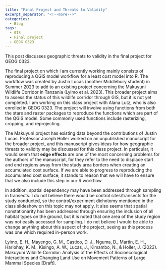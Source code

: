 ```yaml
---
title: "Final Project and Threats to Validity"
excerpt_separator: "<!--more-->"
categories:
  - Blog
tags:
  - GIS
  - Final project
  - GEOG 0323
---
```


This post discusses geographic threats to validity in the final project for GEOG 0323.

The final project on which I am currently working mainly consists of reproducing a QGIS model workflow for a least cost model into R. The workflow was created by Justin Lucas (another Middlebury student) in Summer 2023 to add to an existing project concerning the Makuyuni Wildlife Corridor in Tanzania (Lyimo et al. 2023). This broader project aims to assess the status of this wildlife corridor through GIS, but it is not yet completed. I am working on this class project with Alana Lutz, who is also enrolled in GEOG 0323. The project will involve using functions from both the stars and raster packages to reproduce the functions which are part of the QGIS model. Some commonly used functions include rasterizing, cropping, and reprojecting.

The Makuyuni project has existing data beyond the contributions of Justin Lucas. Professor Joseph Holler worked on an unpublished manuscript for the broader project, and this manuscript gives ideas for how geographic threats to validity may be discussed for this class project. In particular, it would seem that **edge effects** are one of the most concerning problems for the authors of the manuscript, for they refer to the need to displace start and end regions away from the study area borders when creating an accumulated cost surface. If we are able to progress to reproducing the accumulated cost surface, it stands to reason that we will have to ensure that we also include this step in our R workflow.

In addition, spatial dependency may have been addressed through sampling in transects. I do not believe there would be control sites/transects for the study conducted, so the control/experiment dichotomy mentioned in the class slideshow on this topic may not apply. It also seems that spatial nonstationarity has been addressed through ensuring the inclusion of all habitat types on the ground, but it is noted that one area of the study region was not easily accessed for sampling. I do not believe I would be able to change anything about this aspect of the project, seeing as this process was one which required in-person work.


Lyimo, E. H., Mayengo, G. M., Castico, D. J., Nguma, D., Martin, E. H., Hariohay, K. M., Kisingo, A. W., Lucas, J., Kimambo, N., & Holler, J. (2023). Makuyuni Wildlife Corridor: Analysis of the Effects of Socioecological Interactions and Changing Land Use on Movement Patterns of Large Mammal Species [Draft].
